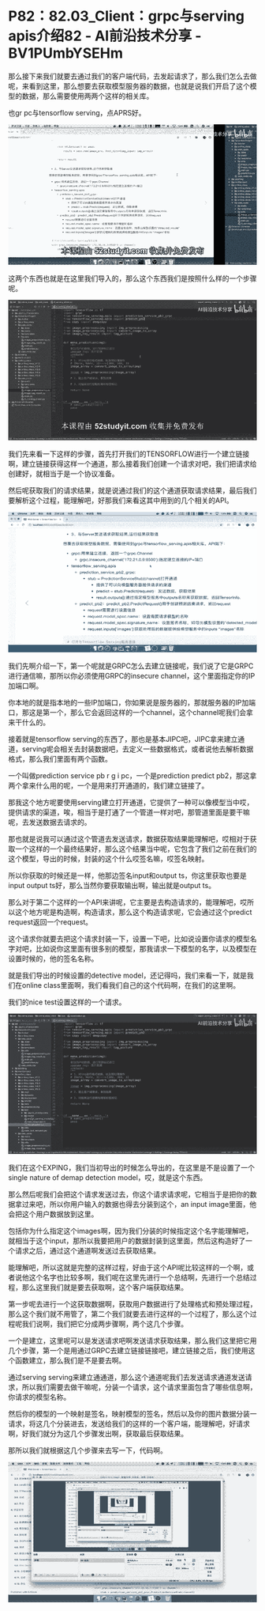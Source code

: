 # P82：82.03_Client：grpc与serving apis介绍82 - AI前沿技术分享 - BV1PUmbYSEHm

那么接下来我们就要去通过我们的客户端代码，去发起请求了，那么我们怎么去做呢，来看到这里，那么想要去获取模型服务器的数据，也就是说我们开启了这个模型的数据，那么需要使用两两个这样的相关库。

也gr pc与tensorflow serving，点APRS好。

![](img/d92e2c08325d89441390df9c63607c75_1.png)

这两个东西也就是在这里我们导入的，那么这个东西我们是按照什么样的一个步骤呢。

![](img/d92e2c08325d89441390df9c63607c75_3.png)

我们先来看一下这样的步骤，首先打开我们的TENSORFLOW进行一个建立链接啊，建立链接获得这样一个通道，那么接着我们创建一个请求对吧，我们把请求给创建好，就相当于是一个协议准备。

然后呢获取我们的请求结果，就是说通过我们的这个通道获取请求结果，最后我们要解析这个过程，能理解吧，好那我们来看这其中用到的几个相关的API。



![](img/d92e2c08325d89441390df9c63607c75_5.png)

我们先啊介绍一下，第一个呢就是GRPC怎么去建立链接呢，我们说了它是GRPC进行通信嘛，那所以你必须使用GRPC的insecure channel，这个里面指定你的IP加端口啊。

你本地的就是指本地的一些IP加端口，你如果说是服务器的，那就服务器的IP加端口，那这是第一个，那么它会返回这样的一个channel，这个channel呢我们会拿来干什么的。

接着就是tensorflow serving的东西了，那也是基本JIPC吧，JIPC拿来建立通道，serving呢会相关去封装数据吧，去定义一些数据格式，或者说他去解析数据格式，那么我们里面有两个函数。

一个叫做prediction service pb r g i pc，一个是prediction predict pb2，那这拿两个拿来什么用的呢，一个是用来打开通道的，我们建立链接了。

那我这个地方呢要使用serving建立打开通道，它提供了一种可以像模型当中哎，提供请求的渠道，唉，相当于是打通了一个管道一样对吧，那管道里面是要干嘛呢，去发送数据去请求的。

那也就是说我可以通过这个管道去发送请求，数据获取结果能理解吧，哎相对于获取一个这样的一个最终结果好，那么这个结果当中呢，它包含了我们之前在我们的这个模型，导出的时候，封装的这个什么哎签名嘛，哎签名映射。

所以你获取的时候还是一样，他那边签名input和output ts，你这里获取也要是input output ts好，那么当然你要获取输出啊，输出就是output ts。

那么对于第二个这样的一个API来讲呢，它主要是去构造请求的，能理解吧，哎所以这个地方呢是构造啊，构造请求，那么这个构造请求呢，它会通过这个predict request返回一个request。

这个请求你就要去把这个请求封装一下，设置一下吧，比如说设置你请求的模型名字对吧，比如说你这里面有很多别的模型，那我请求一下模型的名字，以及模型在设置时候的，他的签名名称。

就是我们导出的时候设置的detective model，还记得吗，我们来看一下，就是我们在online class里面啊，我们看我们自己的这个代码啊，在我们的这里啊。

我们的nice test设置这样的一个请求。

![](img/d92e2c08325d89441390df9c63607c75_7.png)

我们在这个EXPING，我们当初导出的时候怎么导出的，在这里是不是设置了一个single nature of demap detection model，哎，就是这个东西。

那么然后呢我们会把这个请求发送过去，你这个请求请求呢，它相当于是把你的数据拿过来吧，所以你用户输入的数据也得去分装到这个，an input image里面，他会把这个用户数据放到这里。

包括你为什么指定这个images啊，因为我们分装的时候指定这个名字能理解吧，就相当于这个input，那所以我要把用户的数据封装到这里面，然后这构造好了一个请求之后，通过这个通道啊发送过去获取结果。

能理解吧，所以这就是完整的这样过程，好由于这个API呢比较这样的一个啊，或者说他这个名字也比较多啊，我们呢在这里先进行一个总结啊，先进行一个总结过程，那么这里我们就是要去获取啊，这个客户端获取结果。

第一步呢去进行一个这获取数据啊，获取用户数据进行了处理格式和预处理过程，那么这个我们就不用管了，第二个我们就要去进行这样的一个过程了，那么这个过程呢我们说啊，我们把它分成两步骤啊，两个这几个步骤。

一个是建立，这里呢可以是发送请求吧啊发送请求获取结果，那么我们这里把它用几个步骤，第一个是用通过GRPC去建立链接链接吧，建立链接之后，我们使用这个函数建立，那么我们是不是要去啊。

通过serving serving来建立通通道，那么这个通道呢我们去发送请求通道发送请求，所以我们需要去做干嘛呢，分装一个请求，这个请求里面包含了哪些信息啊，你请求的模型名称。

然后你的模型的一个映射是签名，映射模型的签名，然后以及你的图片数据分装一请求，将这几个分装进去，发送给我们的这样的一个客户端，能理解吧，好请求啊，好我们就分为这几个步骤发出啊，获取最后获取结果。

那所以我们就根据这几个步骤来去写一下，代码啊。

![](img/d92e2c08325d89441390df9c63607c75_9.png)
